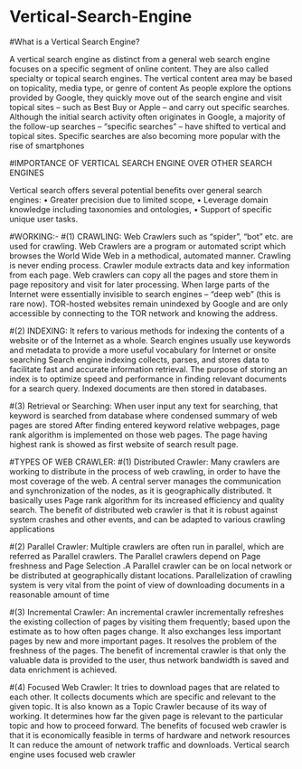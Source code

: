 # Vertical-Search-Engine

#What is a Vertical Search Engine?

A vertical search engine as distinct from a general web search engine focuses on a specific segment of online content. They are also called specialty or topical search engines. The vertical content area may be based on topicality, media type, or genre of content
As people explore the options provided by Google, they quickly move out of the search engine and visit topical sites – such as Best Buy or Apple – and carry out specific searches. Although the initial search activity often originates in Google, a majority of the follow-up searches – “specific searches” – have shifted to vertical and topical sites.
Specific searches are also becoming more popular with the rise of smartphones

#IMPORTANCE OF VERTICAL SEARCH ENGINE OVER OTHER SEARCH ENGINES

Vertical search offers several potential benefits over general search engines:
•	Greater precision due to limited scope,
•	Leverage domain knowledge including taxonomies and ontologies,
•	Support of specific unique user tasks.

#WORKING:-
#(1)	CRAWLING: Web Crawlers such as “spider”, “bot” etc. are used for crawling. Web Crawlers are a program or automated script which browses the World Wide Web in a methodical, automated manner.
Crawling is never ending process.
Crawler module extracts data and key information from each page.
Web crawlers can copy all the pages and store them in page repository and visit for later processing. 
When large parts of the Internet were essentially invisible to search engines – “deep web” (this is rare now). 
	TOR-hosted websites remain unindexed by Google and are only 	accessible by connecting to the TOR network and knowing the 	address.

#(2)	INDEXING: It refers to various methods for indexing the contents of a website or of the Internet as a whole. 
Search engines usually use keywords and metadata to provide a more useful vocabulary for Internet or onsite searching
Search engine indexing collects, parses, and stores data to facilitate fast and accurate information retrieval. 
The purpose of storing an index is to optimize speed and performance in finding relevant documents for a search query.
	      Indexed documents are then stored in databases.

#(3)	Retrieval or Searching: When user input any text for searching, that  keyword is searched from database where condensed summary of web pages are stored
After finding entered keyword relative webpages, page rank algorithm is implemented on those web pages.
The page having highest rank is showed as first website of search result page.

#TYPES OF WEB CRAWLER: 
#(1)	Distributed Crawler: Many crawlers are working to distribute in the process of web crawling, in order to have the most coverage of the web.
 A central server manages the communication and synchronization of the nodes, as it is geographically distributed.
It basically uses Page rank algorithm for its increased efficiency and quality search.
The benefit of distributed web crawler is that it is robust against system crashes and other events, and can be adapted to various crawling applications

#(2)	Parallel Crawler: Multiple crawlers are often run in parallel, which are referred as Parallel crawlers. 
The Parallel crawlers depend on Page freshness and Page Selection .A Parallel crawler can be on local network or be distributed at geographically distant locations. 
Parallelization of crawling system is very vital from the point of view of downloading documents in a reasonable amount of time

#(3)	Incremental Crawler:  An incremental crawler incrementally refreshes the existing collection of pages by visiting them frequently; based upon the estimate as to how often pages change. 
It also exchanges less important pages by new and more important pages. 
It resolves the problem of the freshness of the pages. The benefit of incremental crawler is that only the valuable data is provided to the user, thus network bandwidth is saved and data enrichment is achieved.

#(4)	Focused Web Crawler: It tries to download pages that are related to each other. 
It collects documents which are specific and relevant to the given topic. It is also known as a Topic Crawler because of its way of working.
 It determines how far the given page is relevant to the particular topic and how to proceed forward. 
The benefits of focused web crawler is that it is economically feasible in terms of hardware and network resources
 It can reduce the amount of network traffic and downloads.
Vertical search engine uses focused web crawler
